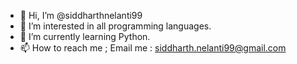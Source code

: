 - 👋 Hi, I’m @siddharthnelanti99
- 👀 I’m interested in all programming languages.
- 🌱 I’m currently learning Python.
- 📫 How to reach me ; Email me : siddharth.nelanti99@gmail.com

<!---
siddharthnelanti99/siddharthnelanti99 is a ✨ special ✨ repository because its `README.md` (this file) appears on your GitHub profile.
You can click the Preview link to take a look at your changes.
--->
